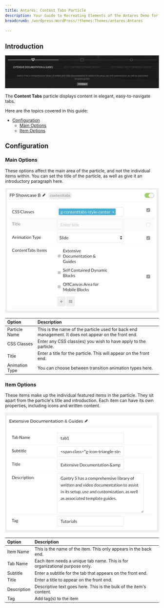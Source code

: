 ```yaml
---
title: Antares: Content Tabs Particle
description: Your Guide to Recreating Elements of the Antares Demo for WordPress
breadcrumb: /wordpress:WordPress/!themes:Themes/antares:Antares

---
```


## Introduction

![](assets/particle_tabs1.jpeg)

The **Content Tabs** particle displays content in elegant, easy-to-navigate tabs.

Here are the topics covered in this guide:

* [Configuration](#configuration)
    - [Main Options](#main-options)
    - [Item Options](#item-options)

## Configuration

### Main Options 

These options affect the main area of the particle, and not the individual items within. You can set the title of the particle, as well as give it an introductory paragraph here.

![](assets/particle_tabs2.jpeg)

| Option         | Description                                                                                         |
| :-----         | :-----                                                                                              |
| Particle Name  | This is the name of the particle used for back end management. It does not appear on the front end. |
| CSS Classes    | Enter any CSS class(es) you wish to have apply to the particle.                                     |
| Title          | Enter a title for the particle. This will appear on the front end.                                  |
| Animation Type | You can choose between transition animation types here.                                             |

### Item Options

These items make up the individual featured items in the particle. They sit apart from the particle's title and introduction. Each item can have its own properties, including icons and written content.

![](assets/particle_tabs3.jpeg)

| Option      | Description                                                                 |
| :-----      | :-----                                                                      |
| Item Name   | This is the name of the item. This only appears in the back end.            |
| Tab Name    | Each item needs a unique tab name. This is for organizational purpose only. |
| Subtitle    | Enter a subtitle for the tab that appears on the front end.                 |
| Title       | Enter a title to appear on the front end.                                   |
| Description | Descriptive text goes here. This is the bulk of the item's content.         |
| Tag         | Add tag(s) to the item                                                      |